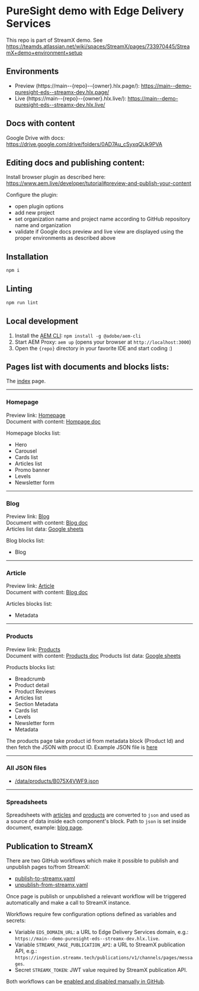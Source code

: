 # PureSight demo with Edge Delivery Services

This repo is part of StreamX demo. See https://teamds.atlassian.net/wiki/spaces/StreamX/pages/733970445/StreamX+demo+environment+setup

## Environments
- Preview (https://main--{repo}--{owner}.hlx.page/):
  https://main--demo-puresight-eds--streamx-dev.hlx.page/
- Live (https://main--{repo}--{owner}.hlx.live/):
  https://main--demo-puresight-eds--streamx-dev.hlx.live/

## Docs with content

Google Drive with docs: https://drive.google.com/drive/folders/0AD7Au_cSyxqQUk9PVA

## Editing docs and publishing content:

Install browser plugin as described here: https://www.aem.live/developer/tutorial#preview-and-publish-your-content

Configure the plugin:
- open plugin options
- add new project
- set organization name and project name according to GitHub repository name and organization
- validate if Google docs preview and live view are displayed using the proper environments as described above

## Installation

```sh
npm i
```

## Linting

```sh
npm run lint
```

## Local development

1. Install the [AEM CLI](https://github.com/adobe/aem-cli): `npm install -g @adobe/aem-cli`
1. Start AEM Proxy: `aem up` (opens your browser at `http://localhost:3000`)
1. Open the `{repo}` directory in your favorite IDE and start coding :)

## Pages list with documents and blocks lists:

The [index](https://main--demo-puresight-eds--streamx-dev.hlx.page) page.

---

### Homepage
Preview link: [Homepage](https://main--demo-puresight-eds--streamx-dev.hlx.page/pages/homepage) \
Document with content: [Hompage doc](https://docs.google.com/document/d/1djq9N8aBBwRju_D9QQqrP0DHuA77_Jw3xgpxmFAE1o0/edit)

Homepage blocks list:
* Hero
* Carousel
* Cards list
* Articles list
* Promo banner
* Levels
* Newsletter form

---

### Blog

Preview link: [Blog](https://main--demo-puresight-eds--streamx-dev.hlx.page/pages/blog) \
Document with content: [Blog doc](https://docs.google.com/document/d/1YurrOa8SQfUMInQ1kBB6INLEGxrsjJO8MzZKfavQimY/edit) \
Articles list data: [Google sheets](https://docs.google.com/spreadsheets/d/1BlG-jJboqjobXv5Ob-rjTrSWsxywWK6ofj7FZA-vhTo/edit#gid=0)

Blog blocks list:
* Blog

---

### Article

Preview link: [Article](https://main--demo-puresight-eds--streamx-dev.hlx.page/pages/article) \
Document with content: [Blog doc](https://docs.google.com/document/d/1CQb0G7dBjPdVBJG5OP6RJUXTUwDyKPYM_QuRWKOlZlk/edit)

Articles blocks list:
* Metadata

---

### Products

Preview link: [Products](https://main--demo-puresight-eds--streamx-dev.hlx.page/pages/product) \
Document with content: [Products doc](https://docs.google.com/document/d/12-rAJ178xUedsNPfyG66I7yuTZ9G9O769FB_qTqntNg/edit)
Products list data: [Google sheets](https://docs.google.com/spreadsheets/d/1SEIydwRrtQHA2gOwk5w72KuiHPDSyYGWCez4HaG-JNo/edit#gid=0)

Products blocks list:
* Breadcrumb
* Product detail
* Product Reviews
* Articles list
* Section Metadata
* Cards list
* Levels
* Newsletter form
* Metadata

The products page take product id from metadata block (Product Id) and then fetch the JSON with procut ID. Example JSON file is [here](/data/products/B075X4VWF9.json)

---

### All JSON files

* [/data/products/B075X4VWF9.json](/data/products/B075X4VWF9.json)

---

### Spreadsheets

Spreadsheets with [articles](https://docs.google.com/spreadsheets/d/1BlG-jJboqjobXv5Ob-rjTrSWsxywWK6ofj7FZA-vhTo/edit#gid=0) and [products](https://docs.google.com/spreadsheets/d/1SEIydwRrtQHA2gOwk5w72KuiHPDSyYGWCez4HaG-JNo/edit#gid=0) are converted to `json` and used as a source of data inside each component's block. Path to `json` is set inside document, example: [blog page](https://docs.google.com/document/d/1YurrOa8SQfUMInQ1kBB6INLEGxrsjJO8MzZKfavQimY/edit).

## Publication to StreamX

There are two GitHub workflows which make it possible to publish and unpublish pages to/from
StreamX:

- [publish-to-streamx.yaml](.github/workflows/publish-to-streamx.yaml)
- [unpublish-from-streamx.yaml](.github/workflows/unpublish-from-streamx.yaml)

Once page is publish or unpublished a relevant workflow will be triggered automatically and make a
call to StreamX instance.

Workflows require few configuration options defined as variables and secrets:

- Variable `EDS_DOMAIN_URL`: a URL to Edge Delivery Services domain,
  e.g.: `https://main--demo-puresight-eds--streamx-dev.hlx.live`.
- Variable `STREAMX_PAGE_PUBLICATION_API`: a URL to StreamX publication API,
  e.g.: `https://ingestion.streamx.tech/publications/v1/channels/pages/messages`.
- Secret `STREAMX_TOKEN`: JWT value required by StreamX publication API.

Both workflows can be
[enabled and disabled manually in GitHub](https://docs.github.com/en/actions/using-workflows/disabling-and-enabling-a-workflow).
